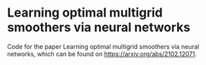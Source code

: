 # Learning optimal multigrid smoothers via neural networks

Code for the paper Learning optimal multigrid smoothers via neural networks, which can be found on https://arxiv.org/abs/2102.12071.
